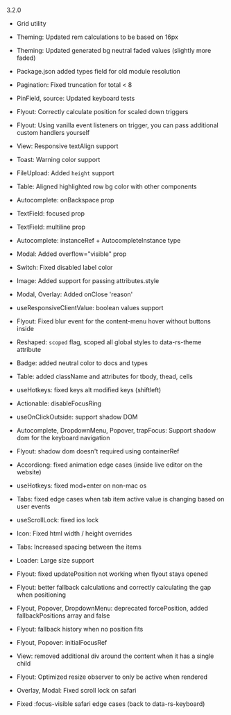 3.2.0

- Grid utility

- Theming: Updated rem calculations to be based on 16px
- Theming: Updated generated bg neutral faded values (slightly more faded)

- Package.json added types field for old module resolution

- Pagination: Fixed truncation for total < 8
- PinField, source: Updated keyboard tests
- Flyout: Correctly calculate position for scaled down triggers
- Flyout: Using vanilla event listeners on trigger, you can pass additional custom handlers yourself
- View: Responsive textAlign support
- Toast: Warning color support
- FileUpload: Added `height` support
- Table: Aligned highlighted row bg color with other components
- Autocomplete: onBackspace prop
- TextField: focused prop
- TextField: multiline prop
- Autocomplete: instanceRef + AutocompleteInstance type
- Modal: Added overflow="visible" prop
- Switch: Fixed disabled label color
- Image: Added support for passing attributes.style
- Modal, Overlay: Added onClose 'reason'
- useResponsiveClientValue: boolean values support
- Flyout: Fixed blur event for the content-menu hover without buttons inside
- Reshaped: `scoped` flag, scoped all global styles to data-rs-theme attribute
- Badge: added neutral color to docs and types
- Table: added className and attributes for tbody, thead, cells
- useHotkeys: fixed keys alt modified keys (shiftleft)
- Actionable: disableFocusRing
- useOnClickOutside: support shadow DOM
- Autocomplete, DropdownMenu, Popover, trapFocus: Support shadow dom for the keyboard navigation
- Flyout: shadow dom doesn't required using containerRef
- Accordiong: fixed animation edge cases (inside live editor on the website)
- useHotkeys: fixed mod+enter on non-mac os
- Tabs: fixed edge cases when tab item active value is changing based on user events
- useScrollLock: fixed ios lock
- Icon: Fixed html width / height overrides
- Tabs: Increased spacing between the items
- Loader: Large size support
- Flyout: fixed updatePosition not working when flyout stays opened
- Flyout: better fallback calculations and correctly calculating the gap when positioning
- Flyout, Popover, DropdownMenu: deprecated forcePosition, added fallbackPositions array and false
- Flyout: fallback history when no position fits
- Flyout, Popover: initialFocusRef
- View: removed additional div around the content when it has a single child
- Flyout: Optimized resize observer to only be active when rendered
- Overlay, Modal: Fixed scroll lock on safari
- Fixed :focus-visible safari edge cases (back to data-rs-keyboard)
